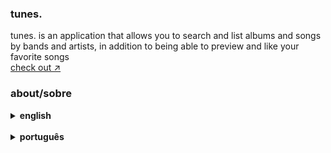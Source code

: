 ### tunes.

tunes. is an application that allows you to search and list albums and songs by bands and artists, in addition to being able to preview and like your favorite songs <br />
[check out ↗](https://crischgs.github.io/tunes/)

### about/sobre

<details>
<summary markdown="span"><strong>english</strong></summary>
tunes. is an application that allows you to search and list albums and songs by bands and artists, in addition to being able to preview and like your favorite songs.
is a project that was developed during my training in web development at trybe, where I put into practice the concepts of React Router and lifecycle-methods.
<br />
</details>

<br />

<details>
<summary markdown="span"><strong>português</strong></summary>
tunes. é uma aplicação que permite pesquisar e listar álbuns e músicas de bandas e artistas, além de ser possível executar o preview e favoritar suas músicas preferidas<br />
é um projeto que foi desenvolvido durante minha formação em desenvolvimento web pela trybe, onde coloquei em prática os conceitos de React Router e lifecycle-methods.
<br />
</details>